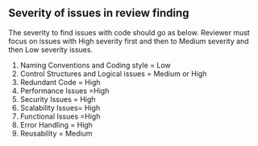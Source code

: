 ## Severity of issues in review finding

The severity to find issues with code should go as below. Reviewer must focus on issues with High severity first and then to Medium severity and then Low severity issues.

1. Naming Conventions and Coding style = Low
2. Control Structures and Logical issues = Medium or High
3. Redundant Code = High
4. Performance Issues =High
5. Security Issues = High
6. Scalability Issues= High
7. Functional Issues =High
7. Error Handling = High
9. Reusability = Medium
